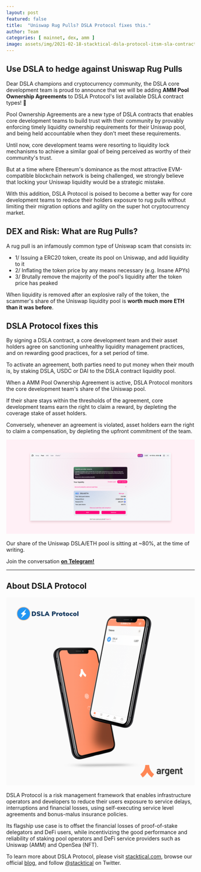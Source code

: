 ```yaml
---
layout: post
featured: false
title:  "Uniswap Rug Pulls? DSLA Protocol fixes this."
author: Team
categories: [ mainnet, dex, amm ]
image: assets/img/2021-02-18-stacktical-dsla-protocol-itsm-sla-contract-types-dex-amm-rug-pull-fintech-legaltech-insurtech-defi.png
---
```


## Use DSLA to hedge against Uniswap Rug Pulls 

Dear DSLA champions and cryptocurrency community, the DSLA core development team is proud to announce that we will be adding **AMM Pool Ownership Agreements** to DSLA Protocol's list available DSLA contract types! 🎉

Pool Ownership Agreements are a new type of DSLA contracts that enables core development teams to build trust with their community by provably enforcing timely liquidity ownership requirements for their Uniswap pool, and being held accountable when they don't meet these requirements.

Until now, core development teams were resorting to liquidity lock mechanisms to achieve a similar goal of being perceived as worthy of their community's trust. 

But at a time where Ethereum's dominance as the most attractive EVM-compatible blockchain network is being challenged, we strongly believe that locking your Uniswap liquidity would be a strategic mistake.

With this addition, DSLA Protocol is poised to become a better way for core development teams to reduce their holders exposure to rug pulls without limiting their migration options and agility on the super hot cryptocurrency market.

## DEX and Risk: What are Rug Pulls? 

A rug pull is an infamously common type of Uniswap scam that consists in:  

* 1/ Issuing a ERC20 token, create its pool on Uniswap, and add liquidity to it
* 2/ Inflating the token price by any means necessary (e.g. Insane APYs)
* 3/ Brutally remove the majority of the pool's liquidity after the token price has peaked

When liquidity is removed after an explosive rally of the token, the scammer's share of the Uniswap liquidity pool is **worth much more ETH than it was before**.

## DSLA Protocol fixes this  

By signing a DSLA contract, a core development team and their asset holders agree on sanctioning unhealthy liquidity management practices, and on rewarding good practices, for a set period of time.

To activate an agreement, both parties need to put money when their mouth is, by staking DSLA, USDC or DAI to the DSLA contract liquidity pool.

When a AMM Pool Ownership Agreement is active, DSLA Protocol monitors the core development team's share of the Uniswap pool.

If their share stays within the thresholds of the agreement, core development teams earn the right to claim a reward, by depleting the coverage stake of asset holders.

Conversely, whenever an agreement is violated, asset holders earn the right to claim a compensation, by depleting the upfront commitment of the team.

![DSLA/ETH Pool Share on Uniswap](/assets/img/2021-02-18-stacktical-dsla-protocol-itsm-sla-contract-types-dex-amm-rug-pull-fintech-legaltech-insurtech-defi_screenshot-uniswap.png)

Our share of the Uniswap DSLA/ETH pool is sitting at ~80%, at the time of writing.

Join the conversation **[on Telegram!](https://t.me/stacktical)**

___


## About DSLA Protocol

[![DSLA Token, now on Argent wallet](/assets/img/2020-08-26-dsla-token-available-on-Argent-keyless-wallet-screenshot.jpg)](https://stacktical.com)

DSLA Protocol is a risk management framework that enables infrastructure operators and developers to reduce their users exposure to service delays, interruptions and financial losses, using self-executing service level agreements and bonus-malus insurance policies.

Its flagship use case is to offset the financial losses of proof-of-stake delegators and DeFi users, while incentivizing the good performance and reliability of staking pool operators and DeFi service providers such as Uniswap (AMM) and OpenSea (NFT).

To learn more about DSLA Protocol, please visit [stacktical.com](https://stacktical.com), browse our official [blog](https://blog.stacktical.com), and follow [@stacktical](https://twitter.com/Stacktical) on Twitter.

